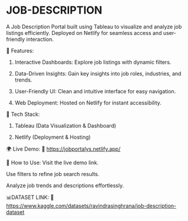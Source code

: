 # JOB-DESCRIPTION
A Job Description Portal built using Tableau to visualize and analyze job listings efficiently. Deployed on Netlify for seamless access and user-friendly interaction.

🔹 Features:
1. Interactive Dashboards: Explore job listings with dynamic filters.

2. Data-Driven Insights: Gain key insights into job roles, industries, and trends.

3. User-Friendly UI: Clean and intuitive interface for easy navigation.

4. Web Deployment: Hosted on Netlify for instant accessibility.

🚀 Tech Stack:
1. Tableau (Data Visualization & Dashboard)

2. Netlify (Deployment & Hosting)

🌍 Live Demo:
🔗 https://jobportalys.netlify.app/ 

📌 How to Use:
Visit the live demo link.

Use filters to refine job search results.

Analyze job trends and descriptions effortlessly.

📊DATASET LINK:
🔗 https://www.kaggle.com/datasets/ravindrasinghrana/job-description-dataset
